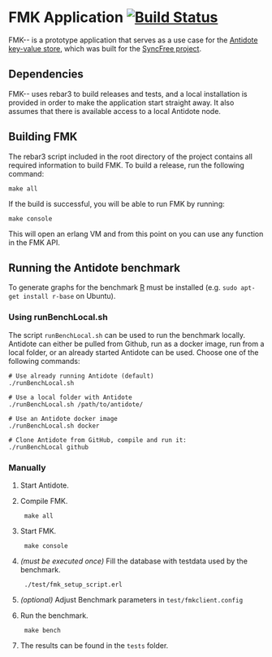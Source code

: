 # FMK Application [![Build Status](https://travis-ci.org/goncalotomas/FMKe.svg?branch=master)](https://travis-ci.org/goncalotomas/FMKe)

FMK-- is a prototype application that serves as a use case for the [Antidote key-value store][3], which was built for the [SyncFree project][2].

## Dependencies

FMK-- uses rebar3 to build releases and tests, and a local installation is provided in order to make the application start straight away. It also assumes that there is available access to a local Antidote node.

## Building FMK

The rebar3 script included in the root directory of the project contains all required information to build FMK. To build a release, run the following command:

```make all```

If the build is successful, you will be able to run FMK by running:

```make console```

This will open an erlang VM and from this point on you can use any function in the FMK API.

## Running the Antidote benchmark

To generate graphs for the benchmark [R](https://www.r-project.org/) must be installed (e.g. `sudo apt-get install r-base` on Ubuntu).

### Using runBenchLocal.sh

The script `runBenchLocal.sh` can be used to run the benchmark locally.
Antidote can either be pulled from Github, run as a docker image, run from a local folder, or an already started Antidote can be used.
Choose one of the following commands:

    # Use already running Antidote (default)
    ./runBenchLocal.sh

    # Use a local folder with Antidote
    ./runBenchLocal.sh /path/to/antidote/

    # Use an Antidote docker image
    ./runBenchLocal.sh docker

    # Clone Antidote from GitHub, compile and run it:
    ./runBenchLocal github


### Manually

1. Start Antidote.

2. Compile FMK.

        make all

3. Start FMK.

        make console

4. *(must be executed once)* Fill the database with testdata used by the benchmark.

        ./test/fmk_setup_script.erl

5. *(optional)* Adjust Benchmark parameters in `test/fmkclient.config`

6. Run the benchmark.

        make bench

7. The results can be found in the `tests` folder.







[1]: https://www.rebar3.org/docs/getting-started
[2]: https://syncfree.lip6.fr/
[3]: https://github.com/SyncFree/antidote
